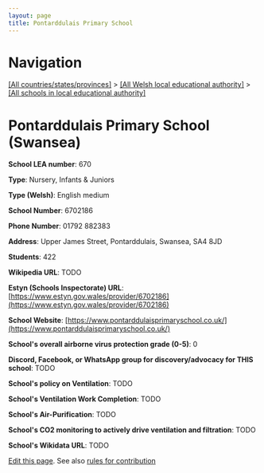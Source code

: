 ```yaml
---
layout: page
title: Pontarddulais Primary School
---
```

# Navigation

[[All countries/states/provinces]](../../..) > [[All Welsh local educational authority]](../..) > [[All schools in local educational authority]](..)

# Pontarddulais Primary School (Swansea)

**School LEA number**: 670

**Type**: Nursery, Infants & Juniors

**Type (Welsh)**: English medium

**School Number**: 6702186

**Phone Number**: 01792 882383

**Address**: Upper James Street, Pontarddulais, Swansea, SA4 8JD

**Students**: 422

**Wikipedia URL**: TODO

**Estyn (Schools Inspectorate) URL**: [https://www.estyn.gov.wales/provider/6702186](https://www.estyn.gov.wales/provider/6702186)

**School Website**: [https://www.pontarddulaisprimaryschool.co.uk/](https://www.pontarddulaisprimaryschool.co.uk/)

**School's overall airborne virus protection grade (0-5)**: 0

**Discord, Facebook, or WhatsApp group for discovery/advocacy for THIS school**: TODO

**School's policy on Ventilation**: TODO

**School's Ventilation Work Completion**: TODO

**School's Air-Purification**: TODO

**School's CO2 monitoring to actively drive ventilation and filtration**: TODO

**School's Wikidata URL**: TODO




[Edit this page](https://github.com/ventilate-schools/Wales/edit/prif/./Swansea/Pontarddulais_Primary_School.md). See also [rules for contribution](../../../contribution-rules/)